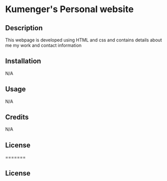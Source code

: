 # Kumenger's Personal website



## Description
 This webpage is developed using HTML and css and contains details about me my work and contact information




## Installation

N/A

## Usage

N/A 

## Credits
N/A

## License
=======
## License

